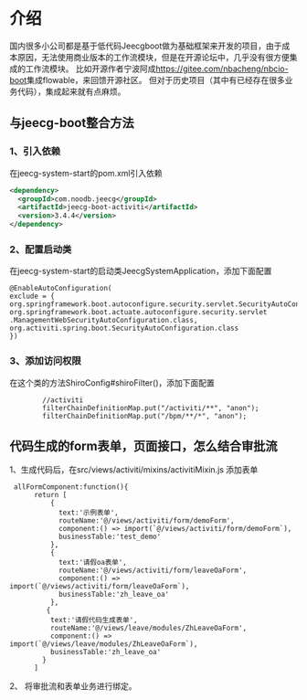 
# 介绍 

  国内很多小公司都是基于低代码Jeecgboot做为基础框架来开发的项目，由于成本原因，无法使用商业版本的工作流模块，但是在开源论坛中，几乎没有很方便集成的工作流模块。 比如开源作者宁波阿成<https://gitee.com/nbacheng/nbcio-boot>集成flowable，来回馈开源社区。
但对于历史项目（其中有已经存在很多业务代码），集成起来就有点麻烦。



## 与jeecg-boot整合方法

### 1、引入依赖

在jeecg-system-start的pom.xml引入依赖

```xml
<dependency>
  <groupId>com.noodb.jeecg</groupId>
  <artifactId>jeecg-boot-activiti</artifactId>
  <version>3.4.4</version>
</dependency>
```

### 2、配置启动类

在jeecg-system-start的启动类JeecgSystemApplication，添加下面配置

```text
@EnableAutoConfiguration(
exclude = {
org.springframework.boot.autoconfigure.security.servlet.SecurityAutoConfiguration.class,
org.springframework.boot.actuate.autoconfigure.security.servlet
.ManagementWebSecurityAutoConfiguration.class,
org.activiti.spring.boot.SecurityAutoConfiguration.class
})
```

### 3、添加访问权限

在这个类的方法ShiroConfig#shiroFilter()，添加下面配置
```text
        //activiti
        filterChainDefinitionMap.put("/activiti/**", "anon");
        filterChainDefinitionMap.put("/bpm/**/*", "anon");
```


## 代码生成的form表单，页面接口，怎么结合审批流

1、生成代码后，在src/views/activiti/mixins/activitiMixin.js 添加表单

````text
 allFormComponent:function(){
      return [
          {
            text:'示例表单',
            routeName:'@/views/activiti/form/demoForm',
            component:() => import(`@/views/activiti/form/demoForm`),
            businessTable:'test_demo'
          },
          {
            text:'请假oa表单',
            routeName:'@/views/activiti/form/leaveOaForm',
            component:() => import(`@/views/activiti/form/leaveOaForm`),
            businessTable:'zh_leave_oa'
          },
         {
          text:'请假代码生成表单',
          routeName:'@/views/leave/modules/ZhLeaveOaForm',
          component:() => import(`@/views/leave/modules/ZhLeaveOaForm`),
          businessTable:'zh_leave_oa'
        }
      ]
````
2、 将审批流和表单业务进行绑定。

